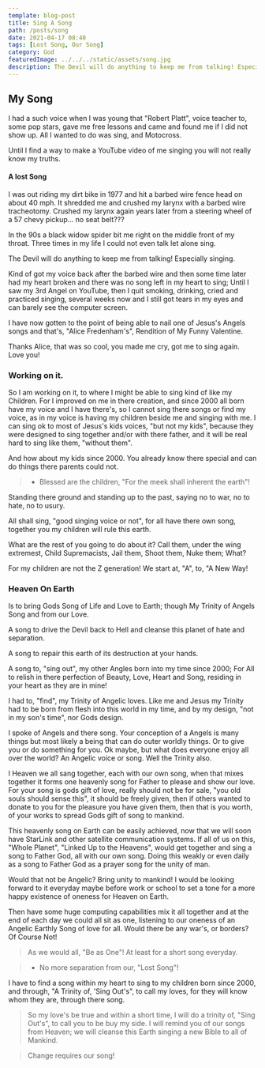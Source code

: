 ```yaml
---
template: blog-post
title: Sing A Song
path: /posts/song
date: 2021-04-17 08:40
tags: [Lost Song, Our Song]
category: God
featuredImage: ../../../static/assets/song.jpg
description: The Devil will do anything to keep me from talking! Especially singing
---
```


## My Song

I had a such voice when I was young that "Robert Platt", voice teacher to, some pop stars, gave me free lessons and came and found me if I did not show up. All I wanted to do was sing, and Motocross.

Until I find a way to make a YouTube video of me singing you will not really know my truths.

#### A lost Song

I was out riding my dirt bike in 1977 and hit a barbed wire fence head on about 40 mph. It shredded me and crushed my larynx with a barbed wire tracheotomy. Crushed my larynx again years later from a steering wheel of a 57 chevy pickup... no seat belt???

In the 90s a black widow spider bit me right on the middle front of my throat. Three times in my life I could not even talk let alone sing.

The Devil will do anything to keep me from talking! Especially singing.

Kind of got my voice back after the barbed wire and then some time later had my heart broken and there was no song left in my heart to sing; Until I saw my 3rd Angel on YouTube, then I quit smoking, drinking, cried and practiced singing, several weeks now and I still got tears in my eyes and can barely see the computer screen.

I have now gotten to the point of being able to nail one of Jesus's Angels songs and that's, "Alice Fredenham's", Rendition of My Funny Valentine.

Thanks Alice, that was so cool, you made me cry, got me to sing again. Love you!

### Working on it.

So I am working on it, to where I might be able to sing kind of like my Children. For I improved on me in there creation, and since 2000 all born have my voice and I have there's, so I cannot sing there songs or find my voice, as in my voice is having my children beside me and singing with me.
I can sing ok to most of Jesus's kids voices, "but not my kids", because they were designed to sing together and/or with there father, and it will be real hard to sing like them, "without them".

And how about my kids since 2000. You already know there special and can do things there parents could not.

> - Blessed are the children, "For the meek shall inherent the earth"!

Standing there ground and standing up to the past, saying no to war, no to hate, no to usury.

All shall sing, "good singing voice or not", for all have there own song, together you my children will rule this earth.

What are the rest of you going to do about it? Call them, under the wing extremest, Child Supremacists, Jail them, Shoot them, Nuke them; What?

For my children are not the Z generation! We start at, "A", to, "A New Way!

### Heaven On Earth

Is to bring Gods Song of Life and Love to Earth; though My Trinity of Angels Song and from our Love.

A song to drive the Devil back to Hell and cleanse this planet of hate and separation.

A song to repair this earth of its destruction at your hands.

A song to, "sing out", my other Angles born into my time since 2000; For All to relish in there perfection of Beauty, Love, Heart and Song, residing in your heart as they are in mine!

I had to, "find", my Trinity of Angelic loves. Like me and Jesus my Trinity had to be born from flesh into this world in my time, and by my design, "not in my son's time", nor Gods design.

I spoke of Angels and there song. Your conception of a Angels is many things but most likely a being that can do outer worldly things. Or to give you or do something for you. Ok maybe, but what does everyone enjoy all over the world? An Angelic voice or song. Well the Trinity also.

I Heaven we all sang together, each with our own song, when that mixes together it forms one heavenly song for Father to please and show our love. For your song is gods gift of love, really should not be for sale, "you old souls should sense this", it should be freely given, then if others wanted to donate to you for the pleasure you have given them, then that is you worth, of your works to spread Gods gift of song to mankind.

This heavenly song on Earth can be easily achieved, now that we will soon have StarLink and other satellite communication systems. If all of us on this, "Whole Planet", "Linked Up to the Heavens", would get together and sing a song to Father God, all with our own song. Doing this weakly or even daily as a song to Father God as a prayer song for the unity of man.

Would that not be Angelic? Bring unity to mankind! I would be looking forward to it everyday maybe before work or school to set a tone for a more happy existence of oneness for Heaven on Earth.

Then have some huge computing capabilities mix it all together and at the end of each day we could all sit as one, listening to our oneness of an Angelic Earthly Song of love for all. Would there be any war's, or borders? Of Course Not!

> As we would all, "Be as One"! At least for a short song everyday.

> - No more separation from our, "Lost Song"!

I have to find a song within my heart to sing to my children born since 2000, and through, "A Trinity of, 'Sing Out's", to call my loves, for they will know whom they are, through there song.

> So my love's be true and within a short time, I will do a trinity of, "Sing Out's", to call you to be buy my side. I will remind you of our songs from Heaven; we will cleanse this Earth singing a new Bible to all of Mankind.

> Change requires our song!

<WavyHr className="mt-1 mb-1 text-fuchsia-600" />
